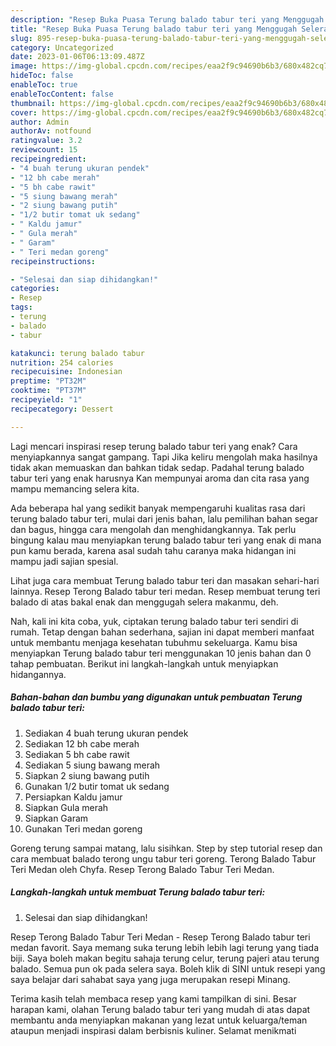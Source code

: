 ```yaml
---
description: "Resep Buka Puasa Terung balado tabur teri yang Menggugah Selera"
title: "Resep Buka Puasa Terung balado tabur teri yang Menggugah Selera"
slug: 895-resep-buka-puasa-terung-balado-tabur-teri-yang-menggugah-selera
category: Uncategorized
date: 2023-01-06T06:13:09.487Z
image: https://img-global.cpcdn.com/recipes/eaa2f9c94690b6b3/680x482cq70/terung-balado-tabur-teri-foto-resep-utama.jpg
hideToc: false
enableToc: true
enableTocContent: false
thumbnail: https://img-global.cpcdn.com/recipes/eaa2f9c94690b6b3/680x482cq70/terung-balado-tabur-teri-foto-resep-utama.jpg
cover: https://img-global.cpcdn.com/recipes/eaa2f9c94690b6b3/680x482cq70/terung-balado-tabur-teri-foto-resep-utama.jpg
author: Admin
authorAv: notfound
ratingvalue: 3.2
reviewcount: 15
recipeingredient:
- "4 buah terung ukuran pendek"
- "12 bh cabe merah"
- "5 bh cabe rawit"
- "5 siung bawang merah"
- "2 siung bawang putih"
- "1/2 butir tomat uk sedang"
- " Kaldu jamur"
- " Gula merah"
- " Garam"
- " Teri medan goreng"
recipeinstructions:

- "Selesai dan siap dihidangkan!"
categories:
- Resep
tags:
- terung
- balado
- tabur

katakunci: terung balado tabur 
nutrition: 254 calories
recipecuisine: Indonesian
preptime: "PT32M"
cooktime: "PT37M"
recipeyield: "1"
recipecategory: Dessert

---
```



Lagi mencari inspirasi resep terung balado tabur teri yang enak? Cara menyiapkannya sangat gampang. Tapi Jika keliru mengolah maka hasilnya tidak akan memuaskan dan bahkan tidak sedap. Padahal terung balado tabur teri yang enak harusnya Kan mempunyai aroma dan cita rasa yang mampu memancing selera kita.


Ada beberapa hal yang sedikit banyak mempengaruhi kualitas rasa dari terung balado tabur teri, mulai dari jenis bahan, lalu pemilihan bahan segar dan bagus, hingga cara mengolah dan menghidangkannya. Tak perlu bingung kalau mau menyiapkan terung balado tabur teri yang enak di mana pun kamu berada, karena asal sudah tahu caranya maka hidangan ini mampu jadi sajian spesial.

Lihat juga cara membuat Terung balado tabur teri dan masakan sehari-hari lainnya. Resep Terong Balado tabur teri medan. Resep membuat terung teri balado di atas bakal enak dan menggugah selera makanmu, deh.


Nah, kali ini kita coba, yuk, ciptakan terung balado tabur teri sendiri di rumah. Tetap dengan bahan sederhana, sajian ini dapat memberi manfaat untuk membantu menjaga kesehatan tubuhmu sekeluarga. Kamu bisa menyiapkan Terung balado tabur teri menggunakan 10 jenis bahan dan 0 tahap pembuatan. Berikut ini langkah-langkah untuk menyiapkan hidangannya.

<!--inarticleads1-->

##### Bahan-bahan dan bumbu yang digunakan untuk pembuatan Terung balado tabur teri:

1. Sediakan 4 buah terung ukuran pendek
1. Sediakan 12 bh cabe merah
1. Sediakan 5 bh cabe rawit
1. Sediakan 5 siung bawang merah
1. Siapkan 2 siung bawang putih
1. Gunakan 1/2 butir tomat uk sedang
1. Persiapkan  Kaldu jamur
1. Siapkan  Gula merah
1. Siapkan  Garam
1. Gunakan  Teri medan goreng


Goreng terung sampai matang, lalu sisihkan. Step by step tutorial resep dan cara membuat balado terong ungu tabur teri goreng. Terong Balado Tabur Teri Medan oleh Chyfa. Resep Terong Balado Tabur Teri Medan. 

<!--inarticleads2-->

##### Langkah-langkah untuk membuat Terung balado tabur teri:


1. Selesai dan siap dihidangkan!

Resep Terong Balado Tabur Teri Medan - Resep Terong Balado tabur teri medan favorit. Saya memang suka terung lebih lebih lagi terung yang tiada biji. Saya boleh makan begitu sahaja terung celur, terung pajeri atau terung balado. Semua pun ok pada selera saya. Boleh klik di SINI untuk resepi yang saya belajar dari sahabat saya yang juga merupakan resepi Minang. 

Terima kasih telah membaca resep yang kami tampilkan di sini. Besar harapan kami, olahan Terung balado tabur teri yang mudah di atas dapat membantu anda menyiapkan makanan yang lezat untuk keluarga/teman ataupun menjadi inspirasi dalam berbisnis kuliner. Selamat menikmati
